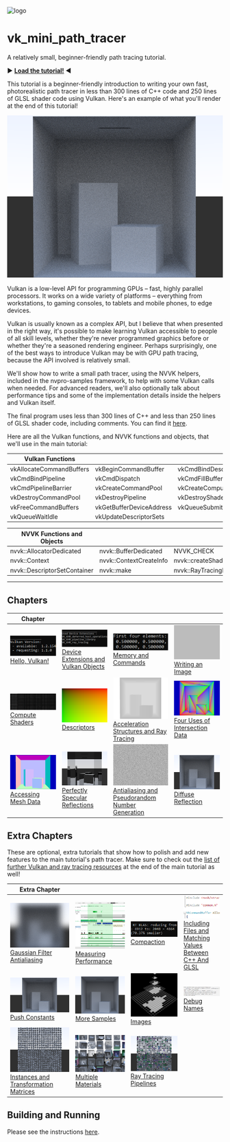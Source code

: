 ![logo](http://nvidianews.nvidia.com/_ir/219/20157/NV_Designworks_logo_horizontal_greenblack.png)

# vk_mini_path_tracer

A relatively small, beginner-friendly path tracing tutorial.

:arrow_forward: **[Load the tutorial!](docs/index.html)** :arrow_backward:

This tutorial is a beginner-friendly introduction to writing your own fast,
photorealistic path tracer in less than 300 lines of C++ code and 250 lines of
GLSL shader code using Vulkan. Here's an example of what you'll render at the
end of this tutorial!

![](images/12-vk_mini_path_tracer.png)

Vulkan is a low-level API for programming GPUs – fast, highly parallel processors.
It works on a wide variety of platforms – everything from workstations, to
gaming consoles, to tablets and mobile phones, to edge devices.

Vulkan is usually known as a complex API, but I believe that when presented in
the right way, it's possible to make learning Vulkan accessible to people of all
skill levels, whether they're never programmed graphics before or whether
they're a seasoned rendering engineer. Perhaps surprisingly, one of the best
ways to introduce Vulkan may be with GPU path tracing, because the API involved
is relatively small.

We'll show how to write a small path tracer, using the NVVK helpers, included in
the nvpro-samples framework, to help with some Vulkan calls when needed.
For advanced readers, we'll also optionally talk about performance tips and some
of the implementation details inside the helpers and Vulkan itself.

The final program uses less than 300 lines of C++ and less than 250 lines of GLSL shader code, including comments. You can find it [here](https://github.com/nvpro-samples/vk_mini_path_tracer/blob/main/vk_mini_path_tracer).

Here are all the Vulkan functions, and NVVK functions and objects, that we'll use in the main tutorial:

| **Vulkan Functions**     |                          |                          |
| ------------------------ | ------------------------ | ------------------------ |
| vkAllocateCommandBuffers | vkBeginCommandBuffer     | vkCmdBindDescriptorSets  |
| vkCmdBindPipeline        | vkCmdDispatch            | vkCmdFillBuffer          |
| vkCmdPipelineBarrier     | vkCreateCommandPool      | vkCreateComputePipelines |
| vkDestroyCommandPool     | vkDestroyPipeline        | vkDestroyShaderModule    |
| vkFreeCommandBuffers     | vkGetBufferDeviceAddress | vkQueueSubmit            |
| vkQueueWaitIdle          | vkUpdateDescriptorSets   |                          |

| **NVVK Functions and Objects** |                         |                            |
| ------------------------------ | ----------------------- | -------------------------- |
| nvvk::AllocatorDedicated       | nvvk::BufferDedicated   | NVVK_CHECK                 |
| nvvk::Context                  | nvvk::ContextCreateInfo | nvvk::createShaderModule   |
| nvvk::DescriptorSetContainer   | nvvk::make              | nvvk::RayTracingBuilderKHR |

-------

## Chapters

| **Chapter**                                                  |                                                              |                                                              |                                                              |
| ------------------------------------------------------------ | ------------------------------------------------------------ | ------------------------------------------------------------ | ------------------------------------------------------------ |
| ![small](images/1-thumbnail.png)<br/>[Hello, Vulkan!](docs/index.html#hello,vulkan!) | ![small](images/2-thumbnail.png)<br/>[Device Extensions and Vulkan Objects](docs/index.html#deviceextensionsandvulkanobjects) | ![small](images/3-thumbnail.png)<br/>[Memory and Commands](docs/index.html#memory) | ![small](images/4-gray.png)<br/>[Writing an Image](docs/index.html#writinganimage) |
| ![small](images/5-thumbnail.png)<br/>[Compute Shaders](docs/index.html#computeshaders) | ![small](images/6-descriptors.png)<br/>[Descriptors](docs/index.html#descriptors) | ![small](images/7-depthMap.png)<br/>[Acceleration Structures and Ray Tracing](docs/index.html#descriptors) | ![small](images/8-barycentricCoordinates.png)<br/>[Four Uses of Intersection Data](docs/index.html#fourusesofintersectiondata) |
| ![small](images/9-normals.png)<br/>[Accessing Mesh Data](docs/index.html#accessingmeshdata) | ![small](images/10-reflectionPt3.png)<br/>[Perfectly Specular Reflections](docs/index.html#perfectlyspecularreflections) | ![small](images/11-randomNoise.png)<br/>[Antialiasing and Pseudorandom Number Generation](docs/index.html#antialiasingandpseudorandomnumbergeneration) | ![small](images/12-vk_mini_path_tracer.png)<br/>[Diffuse Reflection](docs/index.html#diffusereflection) |

## Extra Chapters

These are optional, extra tutorials that show how to polish and add new features to the main tutorial's path tracer. Make sure to check out the [list of further Vulkan and ray tracing resources](docs/index.html#pnext:goingfurther/furtherreading) at the end of the main tutorial as well!

| **Extra Chapter**                                            |                                                              |                                                              |                                                              |
| ------------------------------------------------------------ | ------------------------------------------------------------ | ------------------------------------------------------------ | ------------------------------------------------------------ |
| ![](images/e1-gaussianBlur.png)<br/> [Gaussian Filter Antialiasing](docs/extras.html#gaussianfilterantialiasing) | ![](images/e2-zoomRange.png)<br/>[Measuring Performance](docs/extras.html#measuringperformance) | ![](images/e3-thumbnail.png)<br/>[Compaction](docs/extras.html#compaction) | ![](images/e4-thumbnail.png)<br/>[Including Files and Matching Values Between C++ And GLSL](docs/extras.html#includingfilesandmatchingvaluesbetweenc++andglsl) |
| ![](images/e5-1024-600.png)<br/> [Push Constants](docs/extras.html#pushconstants) | ![](images/e6-output.png)<br/>[More Samples](docs/extras.html#moresamples) | ![](images/e7-sparse.png)<br/>[Images](docs/extras.html#images) | ![](images/e8-thumbnail.png)<br/>[Debug Names](docs/extras.html#debugnames) |
| ![](images/e9-result.png)<br/>[Instances and Transformation Matrices](docs/extras.html#instancesandtransformationmatrices) | ![](images/e10-closeup.png)<br/>[Multiple Materials](docs/extras.html#multiplematerials) | ![](images/e11-output-3.png)<br/>[Ray Tracing Pipelines](docs/extras.html#raytracingpipelines) |                                                              |

## Building and Running

Please see the instructions [here](docs/index.html#hello,vulkan!/settingupyourdevelopmentenvironment).

